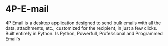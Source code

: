 # 4P-E-mail
4P Email is a desktop application designed to send bulk emails with all the data, attachments, etc., customized for the recipient, in just a few clicks. Built entirely in Python.
Is Python, Powerfull, Professional and Programmed Email's
